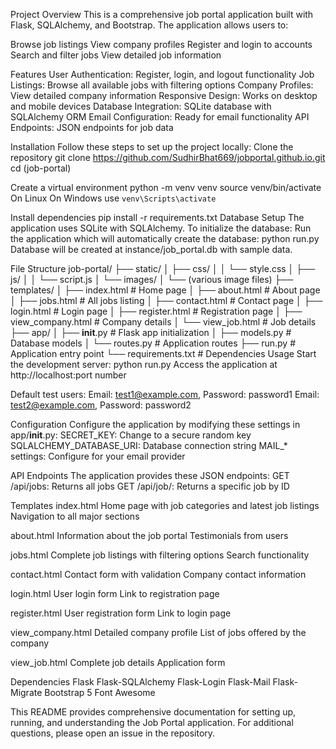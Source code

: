 Project Overview
This is a comprehensive job portal application built with Flask, SQLAlchemy, and Bootstrap. The application allows users to:

Browse job listings
View company profiles
Register and login to accounts
Search and filter jobs
View detailed job information

Features
User Authentication: Register, login, and logout functionality
Job Listings: Browse all available jobs with filtering options
Company Profiles: View detailed company information
Responsive Design: Works on desktop and mobile devices
Database Integration: SQLite database with SQLAlchemy ORM
Email Configuration: Ready for email functionality
API Endpoints: JSON endpoints for job data

Installation
Follow these steps to set up the project locally:
Clone the repository
git clone https://github.com/SudhirBhat669/jobportal.github.io.git
cd (job-portal)

Create a virtual environment
python -m venv venv
source venv/bin/activate  On Linux
On Windows use `venv\Scripts\activate`

Install dependencies
pip install -r requirements.txt
Database Setup
The application uses SQLite with SQLAlchemy. To initialize the database:
Run the application which will automatically create the database:
python run.py
Database will be created at instance/job_portal.db with sample data.

File Structure
job-portal/
├── static/
│   ├── css/
│   │   └── style.css
│   ├── js/
│   │   └── script.js
│   └── images/
│       └── (various image files)
├── templates/
│   ├── index.html          # Home page
│   ├── about.html          # About page
│   ├── jobs.html           # All jobs listing
│   ├── contact.html        # Contact page
│   ├── login.html          # Login page
│   ├── register.html       # Registration page
│   ├── view_company.html   # Company details
│   └── view_job.html       # Job details
├── app/
│   ├── __init__.py         # Flask app initialization
│   ├── models.py           # Database models
│   └── routes.py           # Application routes
├── run.py                  # Application entry point
└── requirements.txt        # Dependencies
Usage
Start the development server:
python run.py
Access the application at http://localhost:port number

Default test users:
Email: test1@example.com, Password: password1
Email: test2@example.com, Password: password2

Configuration
Configure the application by modifying these settings in app/__init__.py:
SECRET_KEY: Change to a secure random key
SQLALCHEMY_DATABASE_URI: Database connection string
MAIL_* settings: Configure for your email provider

API Endpoints
The application provides these JSON endpoints:
GET /api/jobs: Returns all jobs
GET /api/job/<id>: Returns a specific job by ID

Templates
index.html
Home page with job categories and latest job listings
Navigation to all major sections

about.html
Information about the job portal
Testimonials from users

jobs.html
Complete job listings with filtering options
Search functionality

contact.html
Contact form with validation
Company contact information

login.html
User login form
Link to registration page

register.html
User registration form
Link to login page

view_company.html
Detailed company profile
List of jobs offered by the company

view_job.html
Complete job details
Application form

Dependencies
Flask
Flask-SQLAlchemy
Flask-Login
Flask-Mail
Flask-Migrate
Bootstrap 5
Font Awesome

This README provides comprehensive documentation for setting up, running, and understanding the Job Portal application. For additional questions, please open an issue in the repository.






















































